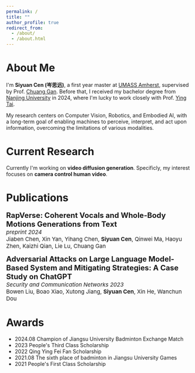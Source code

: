 ```yaml
---
permalink: /
title: ""
author_profile: true
redirect_from: 
  - /about/
  - /about.html
---
```


About Me
====
I'm **Siyuan Cen (岑思远)**, a first year master at [UMASS Amherst](https://www.umass.edu/), supervised by Prof. [Chuang Gan](https://people.csail.mit.edu/ganchuang/). Before that, I received my bachelor degree from [Nanjing University]() in 2024, where I'm lucky to work closely with Prof. [Ying Tai](https://tyshiwo.github.io/).

My research centers on Computer Vision, Robotics, and Embodied AI, with a long-term goal of enabling machines to perceive, interpret, and act upon information, overcoming the limitations of various modalities.

Current Research
====
Currently I'm working on **video diffusion generation**. Specificly, my interest focuses on **camera control human video**. 

Publications
====
**<span style="font-size: 20px;">RapVerse: Coherent Vocals and Whole-Body Motions Generations from Text</span>**<br>
<span style="font-size: 15px;">*preprint 2024*<br>
Jiaben Chen, Xin Yan, Yihang Chen, **Siyuan Cen**, Qinwei Ma, Haoyu Zhen, Kaizhi Qian, Lie Lu, Chuang Gan</span>

**<span style="font-size: 20px;">Adversarial Attacks on Large Language Model-Based System and Mitigating Strategies: A Case Study on ChatGPT</span>**<br>
<span style="font-size: 15px;">*Security and Communication Networks 2023*<br>
Bowen Liu, Boao Xiao, Xutong Jiang, **Siyuan Cen**, Xin He, Wanchun Dou</span>

Awards
====
<ul>
  <li>2024.08 Champion of Jiangsu University Badminton Exchange Match</li>
  <li>2023 People's Third Class Scholarship</li>
  <li>2022 Qing Ying Fei Fan Scholarship</li>
  <li>2021.08 The sixth place of badminton in Jiangsu University Games</li>
  <li>2021 People's First Class Scholarship</li>
</ul>
